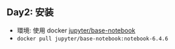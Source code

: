 ## Day2: 安装
- 環境: 使用 docker [jupyter/base-notebook](https://hub.docker.com/r/jupyter/base-notebook/)
- `docker pull jupyter/base-notebook:notebook-6.4.6`